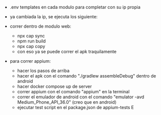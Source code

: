 - .env templates en cada modulo para completar con su ip propia
- ya cambiada la ip, se ejecuta los siguiente:
- correr dentro de modulo web:
    - npx cap sync
    - npm run build
    - npx cap copy
    - con eso ya se puede correr el apk traquilamente

- para correr appium:
    - hacer los pasos de arriba
    - hacer el apk con el comando "./gradlew assembleDebug" dentro de android
    - hacer docker compose up de server
    - correr appium con el comando "appium" en la terminal
    - correr el emulador de android con el comando "emulator -avd Medium_Phone_API_36.0" (creo que en android)
    - ejecutar test script en el package.json de appium-tests
      E

